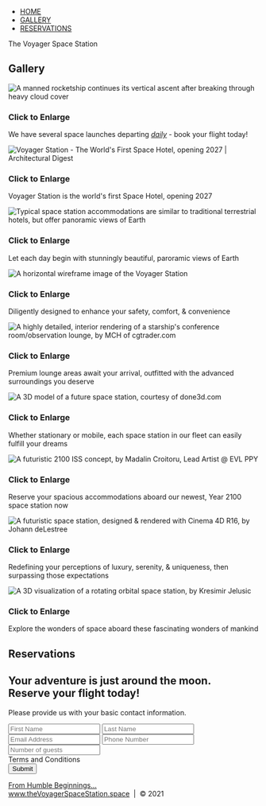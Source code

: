 
<!DOCTYPE html>
<html lang="en">
<head>
<meta charset="utf-8"></meta>
<title>The Voyager Space Station | Resort</title>
<link rel="stylesheet" href="./SSW_CSS/shared.css">
<link rel="stylesheet" href="./SSW_CSS/animations.css">
</head>
<body>
<!-- NAV -->
<div class="wrap">
<div class="menu-container">
<ul class="menu">
<a href="#home" id="link"><li>HOME</li></a>
<a href="#gallery" id="link"><li>GALLERY</li></a>
<a href="#contact" id="link"><li>RESERVATIONS</li></a>
</ul>
</div>
</div>
<!-- END NAV -->
<!-- HOME -->
<div id="home">
<div class="container">
<div class="text-center">
<span class="head-main">The Voyager Space Station</span>
</div>
</div>
</div>
<!-- END HOME -->
<!-- GALLERY -->
<section id="gallery">
<div class="container">
<h1>Gallery</h1>
<div class="flex-container">
<!-- PHOTO-CONTAINER 1 -->
<div class="photo-container">
<div class="photo">
<img src="./SSW_Images/SSW_Thumbs/thumbnail_1.jpg" alt="A manned rocketship continues its vertical ascent after breaking through heavy cloud cover">
<div class="photo-overlay">
<h3>Click to Enlarge</h3>
<p>We have several space launches departing <em><u>daily</u></em> - book your flight today!</p>
</div>
</div>
</div>
<!-- END PHOTO-CONTAINER-1 -->
<!-- PHOTO-CONTAINER 2 -->
<div class="photo-container">
<div class="photo">
<img src="./SSW_Images/SSW_Thumbs/thumbnail_2.jpg" alt="Voyager Station - The World's First Space Hotel, opening 2027 | Architectural Digest">
<div class="photo-overlay">
<h3>Click to Enlarge</h3>
<p>Voyager Station is the world's first Space Hotel, opening 2027</p>
</div>
</div>
</div>
<!-- END PHOTO-CONTAINER-2 -->
<!-- PHOTO-CONTAINER 3 -->
<div class="photo-container">
<div class="photo">
<img src="./SSW_Images/SSW_Thumbs/thumbnail_3.jpg" alt="Typical space station accommodations are similar to traditional terrestrial hotels, but offer panoramic views of Earth">
<div class="photo-overlay">
<h3>Click to Enlarge</h3>
<p>Let each day begin with stunningly beautiful, paroramic views of Earth</p>
</div>
</div>
</div>
<!-- END PHOTO-CONTAINER-3 -->
<!-- PHOTO-CONTAINER 4 -->
<div class="photo-container">
<div class="photo">
<img src="./SSW_Images/SSW_Thumbs/thumbnail_4.jfif"alt="A horizontal wireframe image of the Voyager Station">
<div class="photo-overlay">
<h3>Click to Enlarge</h3>
<p>Diligently designed to enhance your safety, comfort, & convenience</p>
</div>
</div>
</div>
<!-- END PHOTO-CONTAINER-4 -->
<!-- PHOTO-CONTAINER 5 -->
<div class="photo-container">
<div class="photo">
<img src="./SSW_Images/SSW_Thumbs/thumbnail_5.jpg" alt="A highly detailed, interior rendering of a starship's conference room/observation lounge, by MCH of cgtrader.com">
<div class="photo-overlay">
<h3>Click to Enlarge</h3>
<p>Premium lounge areas await your arrival, outfitted with the advanced surroundings you deserve</p>
</div>
</div>
</div>
<!-- END PHOTO-CONTAINER-5 -->
<!-- PHOTO-CONTAINER 6 -->
<div class="photo-container">
<div class="photo">
<img src="./SSW_Images/SSW_Thumbs/thumbnail_6.jpg" alt="A 3D model of a future space station, courtesy of done3d.com">
<div class="photo-overlay">
<h3>Click to Enlarge</h3>
<p>Whether stationary or mobile, each space station in our fleet can easily fulfill your dreams</p>
</div>
</div>
</div>
<!-- END PHOTO-CONTAINER-6 -->
<!-- PHOTO-CONTAINER 7 -->
<div class="photo-container">
<div class="photo">
<img src="./SSW_Images/SSW_Thumbs/thumbnail_7.jpg" alt="A futuristic 2100 ISS concept, by Madalin Croitoru, Lead Artist @ EVL PPY">
<div class="photo-overlay">
<h3>Click to Enlarge</h3>
<p>Reserve your spacious accommodations aboard our newest, Year 2100 space station now</p>
</div>
</div>
</div>
<!-- END PHOTO-CONTAINER-7 -->
<!-- PHOTO-CONTAINER 8 -->
<div class="photo-container">
<div class="photo">
<img src="./SSW_Images/SSW_Thumbs/thumbnail_8.jpg" alt="A futuristic space station, designed & rendered with Cinema 4D R16, by Johann deLestree">
<div class="photo-overlay">
<h3>Click to Enlarge</h3>
<p>Redefining your perceptions of luxury, serenity, & uniqueness, then surpassing those expectations</p>
</div>
</div>
</div>
<!-- END PHOTO-CONTAINER-8 -->
<!-- PHOTO-CONTAINER 9 -->
<div class="photo-container">
<div class="photo">
<img src="./SSW_Images/SSW_Thumbs/thumbnail_9.jpg" alt="A 3D visualization of a rotating orbital space station, by Kresimir Jelusic">
<div class="photo-overlay">
<h3>Click to Enlarge</h3>
<p>Explore the wonders of space aboard these fascinating wonders of mankind</p>
</div>
</div>
</div>
<!-- END PHOTO-CONTAINER-9 -->
</div>
</div>
</section>
<!-- END GALLERY -->
<!-- RSVP -->
<section id="contact">
<div class="container">
<div class="heading-padding">
<h1 class="heading-padding">Reservations</h1>
<div class="reservation">
<h2><span>Your adventure is just around the moon.</span>
<br/>Reserve your flight today!
</h2>
<p class="rsvp-text">
Please provide us with your basic contact information.
</p>
<div class="form-rsvp">
<form action="" method="post">
<input class="rsvp" type="text" value="" placeholder="First Name">
<input class="rsvp" type="text" value="" placeholder="Last Name">
<input class="rsvp" type="text" value="" placeholder="Email Address">
<input class="rsvp" type="text" value="" placeholder="Phone Number">
<input class="rsvp" type="text" value="" placeholder="Number of guests">
<div class="form-spacer">
<label class="terms">Terms and Conditions</label>
</div>
<div class="submit">
<input type="submit" value="Submit">
</div>
</form>
</div>
</div>
</div>
</div>
</section>
<!-- END RSVP -->
<!-- FOOTER -->
<footer class="footer">
<div id="footer1">
<a href="https://theconversation.com/space-tourism-20-years-in-the-making-is-finally-ready-for-launch-159606?utm_medium=email&utm_campaign=Saturday%20Newsletter%20%20May%201%202021%20-%201935718946&utm_content=Saturday%20Newsletter%20%20May%201%202021%20-%201935718946+CID_1b0ff8a2f642c814f88f78e554e224a8&utm_source=campaign_monitor_us&utm_term=Space%20tourism%20%2020%20years%20in%20the%20making%20%20is%20finally%20ready%20for%20launch" target="new">From Humble Beginnings...
</a>
</div>
<a href="#home">www.theVoyagerSpaceStation.space</a> &nbsp;|&nbsp; &copy; 2021
</footer>
<!-- END FOOTER -->
</body>
</html>


